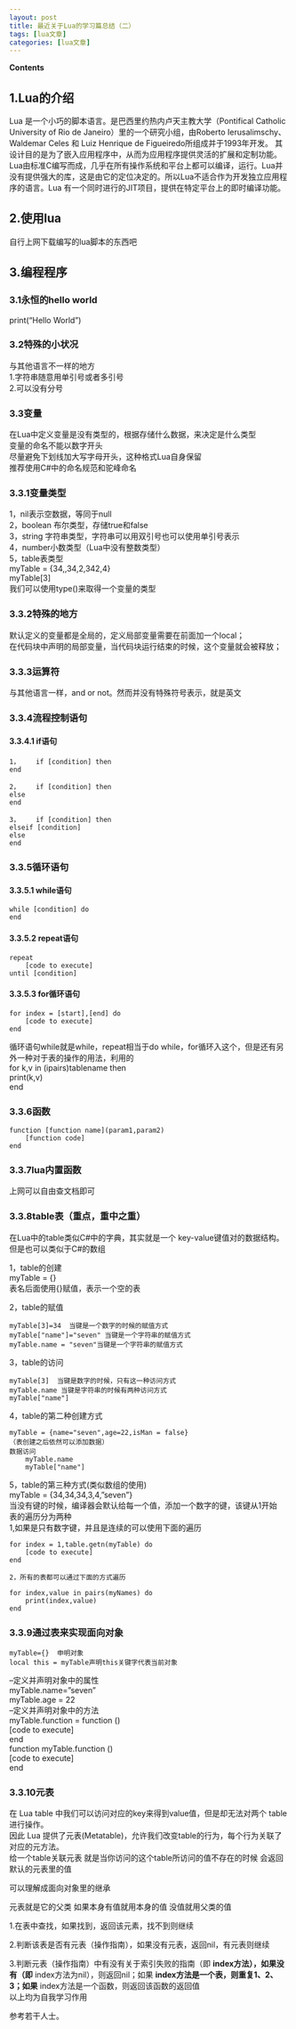 ```yaml
---
layout: post
title: 最近关于Lua的学习篇总结（二） 
tags: [lua文章]
categories: [lua文章]
---
```

**Contents**

## 1.Lua的介绍

Lua 是一个小巧的脚本语言。是巴西里约热内卢天主教大学（Pontifical Catholic University of Rio de
Janeiro）里的一个研究小组，由Roberto Ierusalimschy、Waldemar Celes 和 Luiz Henrique de
Figueiredo所组成并于1993年开发。
其设计目的是为了嵌入应用程序中，从而为应用程序提供灵活的扩展和定制功能。Lua由标准C编写而成，几乎在所有操作系统和平台上都可以编译，运行。Lua并没有提供强大的库，这是由它的定位决定的。所以Lua不适合作为开发独立应用程序的语言。Lua
有一个同时进行的JIT项目，提供在特定平台上的即时编译功能。

## 2.使用lua

自行上网下载编写的lua脚本的东西吧

## 3.编程程序

### 3.1永恒的hello world

print(“Hello World”)

### 3.2特殊的小状况

与其他语言不一样的地方  
1.字符串随意用单引号或者多引号  
2.可以没有分号

### 3.3变量

在Lua中定义变量是没有类型的，根据存储什么数据，来决定是什么类型  
变量的命名不能以数字开头  
尽量避免下划线加大写字母开头，这种格式Lua自身保留  
推荐使用C#中的命名规范和驼峰命名

### 3.3.1变量类型

1，nil表示空数据，等同于null  
2，boolean 布尔类型，存储true和false  
3，string 字符串类型，字符串可以用双引号也可以使用单引号表示  
4，number小数类型（Lua中没有整数类型）  
5，table表类型  
myTable = {34,,34,2,342,4}  
myTable[3]  
我们可以使用type()来取得一个变量的类型

### 3.3.2特殊的地方

默认定义的变量都是全局的，定义局部变量需要在前面加一个local；  
在代码块中声明的局部变量，当代码块运行结束的时候，这个变量就会被释放；

### 3.3.3运算符

与其他语言一样，and or not。然而并没有特殊符号表示，就是英文

### 3.3.4流程控制语句

#### 3.3.4.1 if语句

    
    
    1，    if [condition] then
    end
    
    2，    if [condition] then
    else
    end
    
    3，    if [condition] then
    elseif [condition]
    else
    end
    

### 3.3.5循环语句

#### 3.3.5.1 while语句

    
    
    while [condition] do
    end
    

#### 3.3.5.2 repeat语句

    
    
    repeat
        [code to execute]
    until [condition]
    

#### 3.3.5.3 for循环语句

    
    
    for index = [start],[end] do
        [code to execute]
    end
    

循环语句while就是while，repeat相当于do while，for循环入这个，但是还有另外一种对于表的操作的用法，利用的  
for k,v in (ipairs)tablename then  
print(k,v)  
end

### 3.3.6函数

    
    
    function [function name](param1,param2)
        [function code]
    end
    

### 3.3.7lua内置函数

上网可以自由查文档即可

### 3.3.8table表（重点，重中之重）

在Lua中的table类似C#中的字典，其实就是一个 key-value键值对的数据结构。但是也可以类似于C#的数组

1，table的创建  
myTable = {}  
表名后面使用{}赋值，表示一个空的表

2，table的赋值

    
    
    myTable[3]=34  当键是一个数字的时候的赋值方式
    myTable["name"]="seven" 当键是一个字符串的赋值方式
    myTable.name = "seven"当键是一个字符串的赋值方式
    

3，table的访问

    
    
    myTable[3]  当键是数字的时候，只有这一种访问方式
    myTable.name 当键是字符串的时候有两种访问方式
    myTable["name"]
    

4，table的第二种创建方式

    
    
    myTable = {name="seven",age=22,isMan = false}
    （表创建之后依然可以添加数据）
    数据访问
        myTable.name
        myTable["name"]
    

5，table的第三种方式(类似数组的使用)  
myTable = {34,34,34,3,4,”seven”}  
当没有键的时候，编译器会默认给每一个值，添加一个数字的键，该键从1开始  
表的遍历分为两种  
1,如果是只有数字键，并且是连续的可以使用下面的遍历

    
    
    for index = 1,table.getn(myTable) do
        [code to execute]
    end
    
    2，所有的表都可以通过下面的方式遍历
    
    for index,value in pairs(myNames) do
        print(index,value)
    end
    

### 3.3.9通过表来实现面向对象

    
    
    myTable={}  申明对象
    local this = myTable声明this关键字代表当前对象
    

–定义并声明对象中的属性  
myTable.name=”seven”  
myTable.age = 22  
–定义并声明对象中的方法  
myTable.function = function ()  
[code to execute]  
end  
function myTable.function ()  
[code to execute]  
end

### 3.3.10元表

在 Lua table 中我们可以访问对应的key来得到value值，但是却无法对两个 table 进行操作。  
因此 Lua 提供了元表(Metatable)，允许我们改变table的行为，每个行为关联了对应的元方法。  
给一个table关联元表 就是当你访问的这个table所访问的值不存在的时候 会返回默认的元表里的值

可以理解成面向对象里的继承

元表就是它的父类 如果本身有值就用本身的值 没值就用父类的值

1.在表中查找，如果找到，返回该元素，找不到则继续

2.判断该表是否有元表（操作指南），如果没有元表，返回nil，有元表则继续

3.判断元表（操作指南）中有没有关于索引失败的指南（即 **index方法），如果没有（即** index方法为nil），则返回nil；如果
**index方法是一个表，则重复1、2、3；如果** index方法是一个函数，则返回该函数的返回值  
以上均为自我学习作用

参考若干人士。